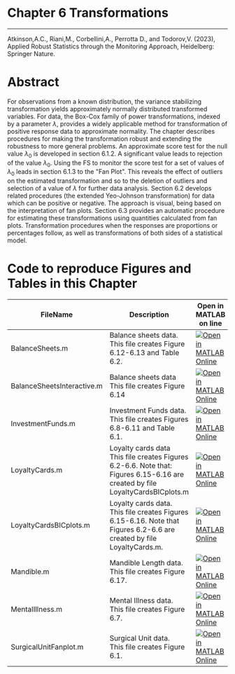 # Chapter 6 Transformations


---
Atkinson,A.C., Riani,M., Corbellini,A., Perrotta D., and Todorov,V. (2023), Applied Robust Statistics through the Monitoring Approach, Heidelberg: Springer Nature.

# Abstract
For observations from a known distribution, the variance stabilizing transformation yields approximately normally distributed transformed variables. For data, the Box-Cox family of power transformations, indexed by a parameter $\lambda$, provides a widely applicable method for transformation of positive response data to approximate normality. The chapter describes procedures for making the transformation robust and extending the robustness to more general problems.
  An approximate score test for the null value  $\lambda_0$ is developed in section 6.1.2. A significant value leads to rejection of the value $\lambda_0$. Using the FS to monitor the score test for a set of values of $\lambda_0$ leads in section 6.1.3 to the "Fan Plot". This reveals the effect of outliers on the estimated transformation and so to the deletion of outliers and selection of a value of $\lambda$ for further data analysis. Section 6.2 develops related procedures (the extended Yeo-Johnson transformation) for data which can be positive or negative.
The approach is visual, being based on the interpretation of fan plots. Section 6.3 provides an automatic procedure for estimating these transformations  using quantities calculated from fan plots.  Transformation procedures  when the responses are proportions or percentages follow, as well as transformations of both sides of a statistical model.

# Code to reproduce Figures and Tables in this Chapter




| FileName | Description | Open in MATLAB on line | Jupiter notebook | 
 |---|---|---|---| 
 |BalanceSheets.m|Balance sheets data.<br/> This file creates Figure 6.12-6.13 and Table 6.2.|[![Open in MATLAB Online](https://www.mathworks.com/images/responsive/global/open-in-matlab-online.svg)](https://matlab.mathworks.com/open/github/v1?repo=UniprJRC/FigMonitoringBook&file=cap6//BalanceSheets.m)| [[ipynb](BalanceSheets.ipynb)]
|BalanceSheetsInteractive.m|Balance sheets data<br/> This file creates Figure 6.14|[![Open in MATLAB Online](https://www.mathworks.com/images/responsive/global/open-in-matlab-online.svg)](https://matlab.mathworks.com/open/github/v1?repo=UniprJRC/FigMonitoringBook&file=cap6//BalanceSheetsInteractive.m)| [[ipynb](BalanceSheetsInteractive.ipynb)]
|InvestmentFunds.m|Investment Funds data.<br/> This file creates Figures 6.8-6.11 and Table 6.1.|[![Open in MATLAB Online](https://www.mathworks.com/images/responsive/global/open-in-matlab-online.svg)](https://matlab.mathworks.com/open/github/v1?repo=UniprJRC/FigMonitoringBook&file=cap6//InvestmentFunds.m)| [[ipynb](InvestmentFunds.ipynb)]
|LoyaltyCards.m|Loyalty cards data<br/> This file creates Figures 6.2-6.6. Note that: Figures 6.15-6.16 are created by file LoyaltyCardsBICplots.m|[![Open in MATLAB Online](https://www.mathworks.com/images/responsive/global/open-in-matlab-online.svg)](https://matlab.mathworks.com/open/github/v1?repo=UniprJRC/FigMonitoringBook&file=cap6//LoyaltyCards.m)| [[ipynb](LoyaltyCards.ipynb)]
|LoyaltyCardsBICplots.m|Loyalty cards data.<br/> This file creates Figures 6.15-6.16. Note that Figures 6.2-6.6 are created by file LoyaltyCards.m.|[![Open in MATLAB Online](https://www.mathworks.com/images/responsive/global/open-in-matlab-online.svg)](https://matlab.mathworks.com/open/github/v1?repo=UniprJRC/FigMonitoringBook&file=cap6//LoyaltyCardsBICplots.m)| [[ipynb](LoyaltyCardsBICplots.ipynb)]
|Mandible.m|Mandible Length data.<br/> This file creates Figure 6.17.|[![Open in MATLAB Online](https://www.mathworks.com/images/responsive/global/open-in-matlab-online.svg)](https://matlab.mathworks.com/open/github/v1?repo=UniprJRC/FigMonitoringBook&file=cap6//Mandible.m)| [[ipynb](Mandible.ipynb)]
|MentalIllness.m|Mental Illness data.<br/> This file creates Figure 6.7.|[![Open in MATLAB Online](https://www.mathworks.com/images/responsive/global/open-in-matlab-online.svg)](https://matlab.mathworks.com/open/github/v1?repo=UniprJRC/FigMonitoringBook&file=cap6//MentalIllness.m)| [[ipynb](MentalIllness.ipynb)]
|SurgicalUnitFanplot.m|Surgical Unit data.<br/> This file creates Figure 6.1.|[![Open in MATLAB Online](https://www.mathworks.com/images/responsive/global/open-in-matlab-online.svg)](https://matlab.mathworks.com/open/github/v1?repo=UniprJRC/FigMonitoringBook&file=cap6//SurgicalUnitFanplot.m)| [[ipynb](SurgicalUnitFanplot.ipynb)]